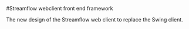 #Streamflow webclient front end framework

The new design of the Streamflow web client to replace the Swing client.